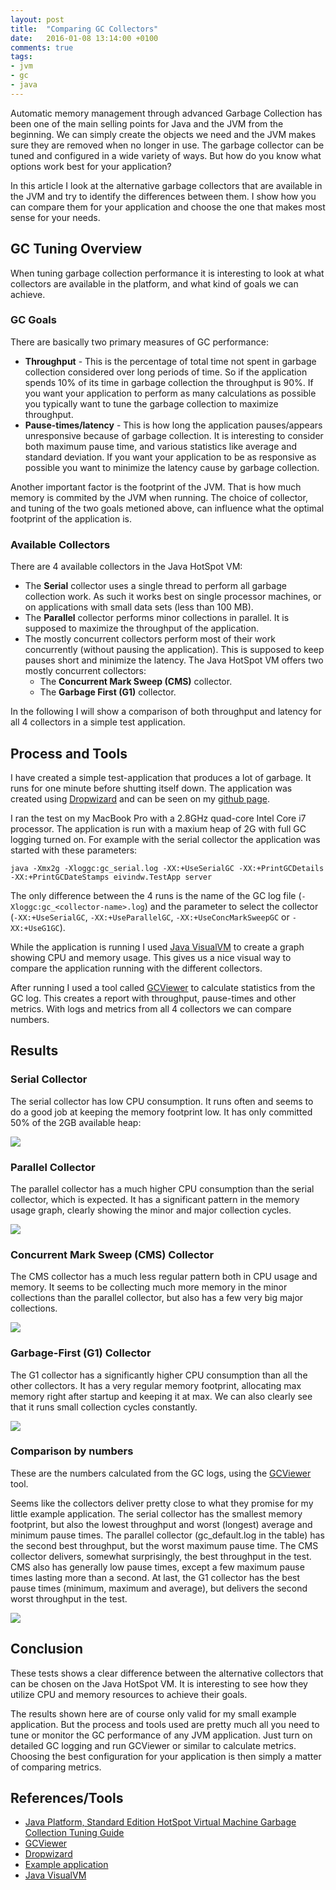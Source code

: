 ```yaml
---
layout: post
title:  "Comparing GC Collectors"
date:   2016-01-08 13:14:00 +0100
comments: true
tags:
- jvm
- gc
- java
---
```


Automatic memory management through advanced Garbage Collection has been one of the main selling points for Java and the JVM from the beginning. We can simply create the objects we need and the JVM makes sure they are removed when no longer in use. The garbage collector can be tuned and configured in a wide variety of ways. But how do you know what options work best for your application?

In this article I look at the alternative garbage collectors that are available in the JVM and try to identify the differences between them. I show how you can compare them for your application and choose the one that makes most sense for your needs.

## GC Tuning Overview

When tuning garbage collection performance it is interesting to look at what collectors are available in the platform, and what kind of goals we can achieve.

### GC Goals

There are basically two primary measures of GC performance:

* **Throughput** - This is the percentage of total time not spent in garbage collection considered over long periods of time. So if the application spends 10% of its time in garbage collection the throughput is 90%. If you want your application to perform as many calculations as possible you typically want to tune the garbage collection to maximize throughput.
* **Pause-times/latency** - This is how long the application pauses/appears unresponsive because of garbage collection. It is interesting to consider both maximum pause time, and various statistics like average and standard deviation. If you want your application to be as responsive as possible you want to minimize the latency cause by garbage collection.

Another important factor is the footprint of the JVM. That is how much memory is commited by the JVM when running. The choice of collector, and tuning of the two goals metioned above, can influence what the optimal footprint of the application is.

### Available Collectors

There are 4 available collectors in the Java HotSpot VM:

* The **Serial** collector uses a single thread to perform all garbage collection work. As such it works best on single processor machines, or on applications with small data sets (less than 100 MB).
* The **Parallel** collector performs minor collections in parallel. It is supposed to maximize the throughput of the application.
* The mostly concurrent collectors perform most of their work concurrently (without pausing the application). This is supposed to keep pauses short and minimize the latency. The Java HotSpot VM offers two mostly concurrent collectors:
  * The **Concurrent Mark Sweep (CMS)** collector.
  * The **Garbage First (G1)** collector.

In the following I will show a comparison of both throughput and latency for all 4 collectors in a simple test application.

## Process and Tools

I have created a simple test-application that produces a lot of garbage. It runs for one minute before shutting itself down. The application was created using [Dropwizard](http://www.dropwizard.io) and can be seen on my [github page](https://github.com/eivindw/mem-gc-test/blob/master/server/src/main/java/eivindw/TestApp.java).

I ran the test on my MacBook Pro with a 2.8GHz quad-core Intel Core i7 processor. The application is run with a maxium heap of 2G with full GC logging turned on. For example with the serial collector the application was started with these parameters:

    java -Xmx2g -Xloggc:gc_serial.log -XX:+UseSerialGC -XX:+PrintGCDetails -XX:+PrintGCDateStamps eivindw.TestApp server

The only difference between the 4 runs is the name of the GC log file (`-Xloggc:gc_<collector-name>.log`) and the parameter to select the collector (`-XX:+UseSerialGC`, `-XX:+UseParallelGC`, `-XX:+UseConcMarkSweepGC` or `-XX:+UseG1GC`).

While the application is running I used [Java VisualVM](https://docs.oracle.com/javase/8/docs/technotes/tools/windows/jvisualvm.html) to create a graph showing CPU and memory usage. This gives us a nice visual way to compare the application running with the different collectors.

After running I used a tool called [GCViewer](https://github.com/chewiebug/GCViewer) to calculate statistics from the GC log. This creates a report with throughput, pause-times and other metrics. With logs and metrics from all 4 collectors we can compare numbers.

## Results

### Serial Collector

The serial collector has low CPU consumption. It runs often and seems to do a good job at keeping the memory footprint low. It has only committed 50% of the 2GB available heap:

<a href="/assets/images/001/mem-gc-serial.png" data-lightbox="mem_gc" data-title="Serial Collector"><img src="/assets/images/001/mem-gc-serial.png"/></a>

### Parallel Collector

The parallel collector has a much higher CPU consumption than the serial collector, which is expected. It has a significant pattern in the memory usage graph, clearly showing the minor and major collection cycles.

<a href="/assets/images/001/mem-gc-default.png" data-lightbox="mem_gc" data-title="Parallel Collector"><img src="/assets/images/001/mem-gc-default.png"/></a>

### Concurrent Mark Sweep (CMS) Collector

The CMS collector has a much less regular pattern both in CPU usage and memory. It seems to be collecting much more memory in the minor collections than the parallel collector, but also has a few very big major collections.

<a href="/assets/images/001/mem-gc-cms.png" data-lightbox="mem_gc" data-title="Concurrent Mark Sweep (CMS) Collector"><img src="/assets/images/001/mem-gc-cms.png"/></a>

### Garbage-First (G1) Collector

The G1 collector has a significantly higher CPU consumption than all the other collectors. It has a very regular memory footprint, allocating max memory right after startup and keeping it at max. We can also clearly see that it runs small collection cycles constantly.

<a href="/assets/images/001/mem-gc-g1.png" data-lightbox="mem_gc" data-title="Garbage First (G1) Collector"><img src="/assets/images/001/mem-gc-g1.png"/></a>

### Comparison by numbers

These are the numbers calculated from the GC logs, using the [GCViewer](https://github.com/chewiebug/GCViewer) tool.

Seems like the collectors deliver pretty close to what they promise for my little example application. The serial collector has the smallest memory footprint, but also the lowest throughput and worst (longest) average and minimum pause times. The parallel collector (gc_default.log in the table) has the second best throughput, but the worst maximum pause time. The CMS collector delivers, somewhat surprisingly, the best throughput in the test. CMS also has generally low pause times, except a few maximum pause times lasting more than a second. At last, the G1 collector has the best pause times (minimum, maximum and average), but delivers the second worst throughput in the test.

<a href="/assets/images/001/comparison.png" data-lightbox="mem_gc" data-title="Comparison by numbers"><img src="/assets/images/001/comparison.png"/></a>

## Conclusion

These tests shows a clear difference between the alternative collectors that can be chosen on the Java HotSpot VM. It is interesting to see how they utilize CPU and memory resources to achieve their goals.

The results shown here are of course only valid for my small example application. But the process and tools used are pretty much all you need to tune or monitor the GC performance of any JVM application. Just turn on detailed GC logging and run GCViewer or similar to calculate metrics. Choosing the best configuration for your application is then simply a matter of comparing metrics.

## References/Tools

* [Java Platform, Standard Edition HotSpot Virtual Machine Garbage Collection Tuning Guide](https://docs.oracle.com/javase/8/docs/technotes/guides/vm/gctuning/)
* [GCViewer](https://github.com/chewiebug/GCViewer)
* [Dropwizard](http://www.dropwizard.io)
* [Example application](https://github.com/eivindw/mem-gc-test)
* [Java VisualVM](https://docs.oracle.com/javase/8/docs/technotes/tools/windows/jvisualvm.html)
